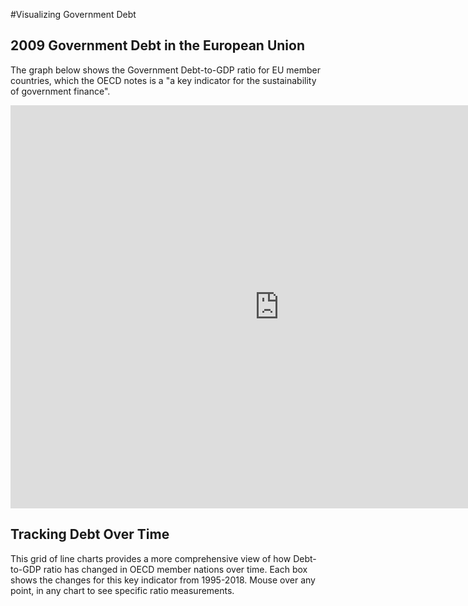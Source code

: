 
#Visualizing Government Debt
## 2009 Government Debt in the European Union 

The graph below shows the Government Debt-to-GDP ratio for EU member countries, which the OECD notes is a "a key indicator for the sustainability of government finance". 

<iframe src="https://data.oecd.org/chart/6gGc" width="860" height="645" style="border: 0" mozallowfullscreen="true" webkitallowfullscreen="true" allowfullscreen="true"><a href="https://data.oecd.org/chart/6gGc" target="_blank">OECD Chart: General government debt, Total, % of GDP, Annual, 2009</a></iframe>

## Tracking Debt Over Time

This grid of line charts provides a more comprehensive view of how Debt-to-GDP ratio has changed in OECD member nations over time. Each box shows the changes for this key indicator from 1995-2018. Mouse over any point, in any chart to see specific ratio measurements. 

<div class="flourish-embed flourish-chart" data-src="visualisation/5272840"><script src="https://public.flourish.studio/resources/embed.js"></script></div>
